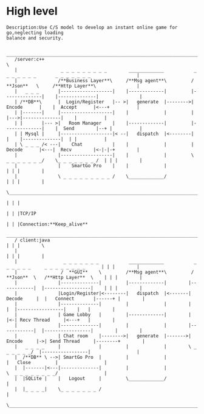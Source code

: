#  High level

    Description:Use C/S model to develop an instant online game for go,neglecting loading
    balance and security.

        __________________________________________________________________________________________________________________
       /server:c++                                                                                                        \
       |                _ _ _ _ _ _ _ _ _        _____________           _ _ _ _ _ _ _       _ _ _ _ _ _ _                 |
       |               /**Business Layer**\     /**Msg agent**\         /  **Json**   \     /**Http Layer**\               |
       |   _ _ _       |-------------------|    |-------------|         |--------------|    |--------------|               |
       | /**DB**\      |  Login/Register   |-- >|   generate  |-------->|  Encode      |    |  Accept      |<---+          |
       | |-------|     |-------------------|    |             |         |              |--->|--------------|    |          |
       | |       |--- >|   Room Manager    |    |-------------|         |--------------|    |  Send        |--+ |          |
       | | Mysql |     |-------------------|< --|   dispatch  |<--------|              |    |--------------|  | |          |
       | \ _ _ _ /< ---|    Chat           |    |             |         |  Decode      |<---|  Recv        |<-|-|-+        |
       |               |-------------------|    |             |         \ _ _ _ _ _ _ _/    \_ _ _ _ _ _ _ /  | | |        |
       |               |    SmartGo Pro    |    |             |                                               | | |        |
       |               \ _ _ _ _ _ _ _ _ _ /    \_____________/                                               | | |        |
        \_____________________________________________________________________________________________________|_|_|________/
                                                                                                              | | |
                                                                                                              | | |TCP/IP
                                                                                                              | | |Connection:**Keep_alive**
        ______________________________________________________________________________________________________|_|_|_________
       / client:java                                                                                          | | |        \
       |                                                                                                      | | |        |
       |                 _ _ _ _ _ _ _           _____________           _ _ _ _ _ _     _ _ _ _ _ _ _ _      | | |        |
       |                /  **GUI**    \         /**Msg agent**\         / **Json**  \   /**Http Layer**  \    | | |        | 
       |               |--------------|         |-------------|        |------------|  |-----------------|    | | |        |
       |               |Login/Register|<--------|   dispatch  |<-------| Decode     |  |   Connect       |------+ |        |
       |               |--------------|         |             |        |            |  |-----------------|    |   |        |
       |               | Game Lobby   |         |-------------|        |            |<-| Recv Thread     |<---+   |        |
       |               |--------------|         |             |        |------------|  |-----------------|        |        |
       |               | Chat room    |-------->|   generate  |------->| Encode     |->| Send Thread     |--------+        |
       |   _ _ _ _     |              |         |             |        \ _ _ _ _ _ _/  |-----------------|                 |
       |  /**DB** \ -->| SmartGo Pro  |         |             |                        |   Close         |                 |
       |  |-------|<---|--------------|         |             |                        \  _ _ _ _ _ _ _ _/                 |
       |  |SQLite |    |   Logout     |         \_____________/                                                            |
       |  |_ _ _ _|    \_ _ _ _ _ _ _ /                                                                                    |
       \___________________________________________________________________________________________________________________/
